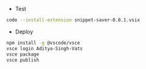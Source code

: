 - Test

```bash
code --install-extension snippet-saver-0.0.1.vsix
```

- Deploy

```bash
npm install -g @vscode/vsce
vsce login Aditya-Singh-Vats
vsce package
vsce publish
```
